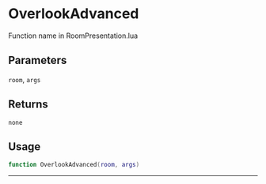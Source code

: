 # OverlookAdvanced
Function name in RoomPresentation.lua
## Parameters
`room`, `args`
## Returns
`none`
## Usage
```lua
function OverlookAdvanced(room, args)
```
---

